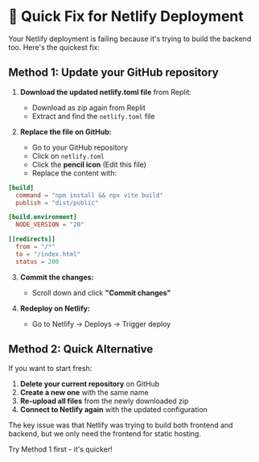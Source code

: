# 🚨 **Quick Fix for Netlify Deployment**

Your Netlify deployment is failing because it's trying to build the backend too. Here's the quickest fix:

## **Method 1: Update your GitHub repository**

1. **Download the updated netlify.toml file** from Replit:
   - Download as zip again from Replit
   - Extract and find the `netlify.toml` file

2. **Replace the file on GitHub:**
   - Go to your GitHub repository
   - Click on `netlify.toml`
   - Click the **pencil icon** (Edit this file)
   - Replace the content with:

```toml
[build]
  command = "npm install && npx vite build"
  publish = "dist/public"

[build.environment]
  NODE_VERSION = "20"

[[redirects]]
  from = "/*"
  to = "/index.html"
  status = 200
```

3. **Commit the changes:**
   - Scroll down and click **"Commit changes"**

4. **Redeploy on Netlify:**
   - Go to Netlify → Deploys → Trigger deploy

## **Method 2: Quick Alternative**

If you want to start fresh:

1. **Delete your current repository** on GitHub
2. **Create a new one** with the same name
3. **Re-upload all files** from the newly downloaded zip
4. **Connect to Netlify again** with the updated configuration

The key issue was that Netlify was trying to build both frontend and backend, but we only need the frontend for static hosting.

Try Method 1 first - it's quicker!